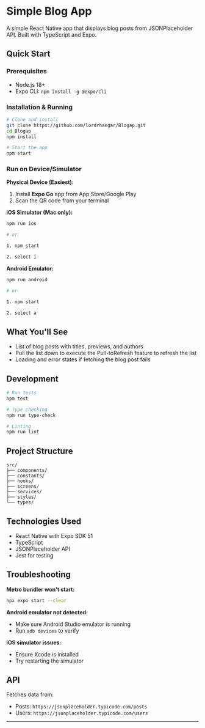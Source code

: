# Simple Blog App

A simple React Native app that displays blog posts from JSONPlaceholder API. Built with TypeScript and Expo.

## Quick Start

### Prerequisites
- Node.js 18+
- Expo CLI: `npm install -g @expo/cli`

### Installation & Running

```bash
# Clone and install
git clone https://github.com/lordrhaegar/Blogap.git
cd Blogap
npm install

# Start the app
npm start
```

### Run on Device/Simulator

**Physical Device (Easiest):**
1. Install **Expo Go** app from App Store/Google Play
2. Scan the QR code from your terminal

**iOS Simulator (Mac only):**
```bash
npm run ios

# or 

1. npm start

2. select i
```

**Android Emulator:**
```bash
npm run android

# or 

1. npm start

2. select a
```

## What You'll See

- List of blog posts with titles, previews, and authors
- Pull the list down to execute the Pull-toRefresh feature to refresh the list
- Loading and error states if fetching the blog post fails

## Development

```bash
# Run tests
npm test

# Type checking
npm run type-check

# Linting
npm run lint
```

## Project Structure

```
src/
├── components/     
├── constants/     
├── hooks/          
├── screens/        
├── services/       
├── styles/          
└── types/         
```

## Technologies Used

- React Native with Expo SDK 51
- TypeScript
- JSONPlaceholder API
- Jest for testing

## Troubleshooting

**Metro bundler won't start:**
```bash
npx expo start --clear
```

**Android emulator not detected:**
- Make sure Android Studio emulator is running
- Run `adb devices` to verify

**iOS simulator issues:**
- Ensure Xcode is installed
- Try restarting the simulator

## API

Fetches data from:
- Posts: `https://jsonplaceholder.typicode.com/posts`
- Users: `https://jsonplaceholder.typicode.com/users`

---
